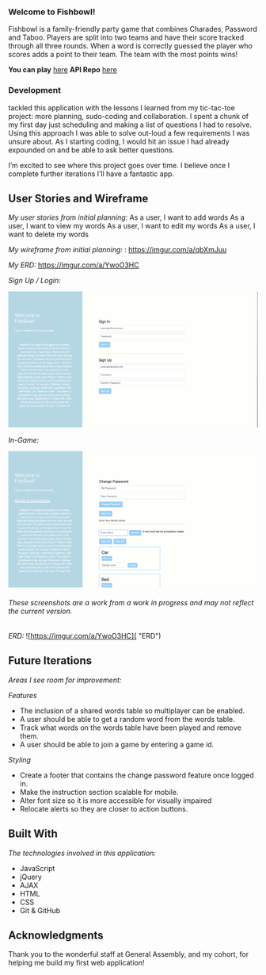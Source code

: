 ### Welcome to Fishbowl!

Fishbowl is a family-friendly party game that combines Charades, Password and Taboo. Players are split into two teams and have their score tracked through all three rounds. When a word is correctly guessed the player who scores adds a point to their team. The team with the most points wins!

**You can play** [here](https://nicksolie.github.io/fishbowl-client/)
**API Repo** [here](https://github.com/nicksolie/Fishbowl-api)

### Development

tackled this application with the lessons I learned from my tic-tac-toe project: more planning, sudo-coding and collaboration. I spent a chunk of my first day just scheduling and making a list of questions I had to resolve.  Using this approach I was able to solve out-loud a few requirements I was unsure about. As I starting coding, I would hit an issue I had already expounded on and be able to ask better questions.

I’m excited to see where this project goes over time. I believe once I complete further iterations I’ll have a fantastic app.
<!-- Since this is the first web development application I’ve built, my development process after an initial planning phase was effectively ad-hoc. I started by creating the game board itself so I could have a representation of the primary function of the application. I then used the game board layout to guide me through the user storied I created during planning.

A lesson I’ve learned from this project is to notice when unsuccessful problem solving turns into unsuccessful time management. -->

## User Stories and Wireframe

*My user stories from initial planning:*
As a user, I want to add words
As a user, I want to view my words
As a user, I want to edit my words
As a user, I want to delete my words


*My wireframe from initial planning:* :
https://imgur.com/a/qbXmJuu

*My ERD:* https://imgur.com/a/YwoO3HC
<!-- ![](assets/images/%20wireframe.jpeg "My Wireframe")

<!-- *The current version:* -->
*Sign Up / Login:*

![](assets/images/project2_login_pic.jpeg "Sign Up / Login Page")


*In-Game:*

![](assets/images/project2_words_pic.jpeg "In-Game")
###### These screenshots are a work from a work in progress and may not reflect the current version.


*ERD:* ![https://imgur.com/a/YwoO3HC]( "ERD")

## Future Iterations

*Areas I see room for improvement:*

*Features*
- The inclusion of a shared words table so multiplayer can be enabled.
- A user should be able to get a random word from the words table.
- Track what words on the words table have been played and remove them.
- A user should be able to join a game by entering a game id.


*Styling*
- Create a footer that contains the change password feature once logged in.
- Make the instruction section scalable for mobile.
- Alter font size so it is more accessible for visually impaired
- Relocate alerts so they are closer to action buttons.


## Built With

*The technologies involved in this application:*
- JavaScript
- jQuery
- AJAX
- HTML
- CSS
- Git & GitHub


## Acknowledgments

Thank you to the wonderful staff at General Assembly, and my cohort, for helping me build my first web application!
